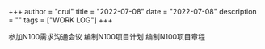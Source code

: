 +++
author = "crui"
title = "2022-07-08"
date = "2022-07-08"
description = ""
tags = ["WORK LOG"]
+++

参加N100需求沟通会议
编制N100项目计划
编制N100项目章程
